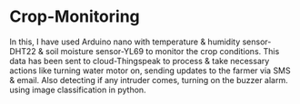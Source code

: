# Crop-Monitoring

In this, I have used Arduino nano with temperature & humidity sensor-DHT22 & soil moisture
sensor-YL69 to monitor the crop conditions. This data has been sent to cloud-Thingspeak to process &
take necessary actions like turning water motor on, sending updates to the farmer via SMS & email. Also
detecting if any intruder comes, turning on the buzzer alarm. using image classification in python.
